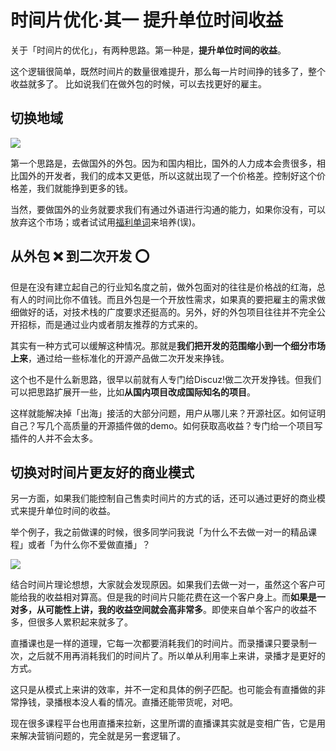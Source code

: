 # 时间片优化·其一 提升单位时间收益


关于「时间片的优化」，有两种思路。第一种是，**提升单位时间的收益**。

这个逻辑很简单，既然时间片的数量很难提升，那么每一片时间挣的钱多了，整个收益就多了。
比如说我们在做外包的时候，可以去找更好的雇主。

## 切换地域

![](https://theseven.ftqq.com/20200407135336.png)

第一个思路是，去做国外的外包。因为和国内相比，国外的人力成本会贵很多，相比国外的开发者，我们的成本又更低，所以这就出现了一个价格差。控制好这个价格差，我们就能挣到更多的钱。

当然，要做国外的业务就要求我们有通过外语进行沟通的能力，如果你没有，可以放弃这个市场；或者试试用[福利单词](https://fox.ftqq.com)来培养(误)。

## 从外包 ❌ 到二次开发 ⭕️

但是在没有建立起自己的行业知名度之前，做外包面对的往往是价格战的红海，总有人的时间比你不值钱。而且外包是一个开放性需求，如果真的要把雇主的需求做细做好的话，对技术栈的广度要求还挺高的。另外，好的外包项目往往并不完全公开招标，而是通过业内或者朋友推荐的方式来的。

其实有一种方式可以缓解这种情况。那就是**我们把开发的范围缩小到一个细分市场上来**，通过给一些标准化的开源产品做二次开发来挣钱。

这个也不是什么新思路，很早以前就有人专门给Discuz!做二次开发挣钱。但我们可以把思路扩展开一些，比如**从国内项目改成国际知名的项目**。

这样就能解决掉「出海」接活的大部分问题，用户从哪儿来？开源社区。如何证明自己？写几个高质量的开源插件做的demo。如何获取高收益？专门给一个项目写插件的人并不会太多。

## 切换对时间片更友好的商业模式

另一方面，如果我们能控制自己售卖时间片的方式的话，还可以通过更好的商业模式来提升单位时间的收益。

举个例子，我之前做课的时候，很多同学问我说「为什么不去做一对一的精品课程」或者「为什么你不爱做直播」？

![](https://theseven.ftqq.com/20200407135516.png)

结合时间片理论想想，大家就会发现原因。如果我们去做一对一，虽然这个客户可能给我的收益相对算高。但是我的时间片只能花费在这一个客户身上。而**如果是一对多，从可能性上讲，我的收益空间就会高非常多**。即使来自单个客户的收益不多，但很多人累积起来就多了。

直播课也是一样的道理，它每一次都要消耗我们的时间片。而录播课只要录制一次，之后就不用再消耗我们的时间片了。所以单从利用率上来讲，录播才是更好的方式。

这只是从模式上来讲的效率，并不一定和具体的例子匹配。也可能会有直播做的非常挣钱，录播根本没人看的情况。直播还能带货呢，对吧。

现在很多课程平台也用直播来拉新，这里所谓的直播课其实就是变相广告，它是用来解决营销问题的，完全就是另一套逻辑了。